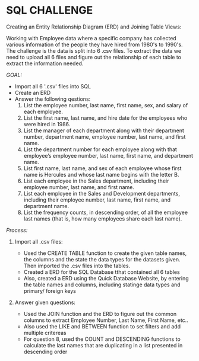 # SQL CHALLENGE
Creating an Entity Relationship Diagram (ERD) and Joining Table Views:

Working with Employee data where a specific company has collected various information of the people they have hired from 1980's to 1990's. The challenge is the data is split into 6 .csv files. To extract the data we need to upload all 6 files and figure out the relationship of each table to extract the information needed. 

*GOAL:* 
- Import all 6 '.csv' files into SQL
- Create an ERD
- Answer the following qestions:
  1) List the employee number, last name, first name, sex, and salary of each employee.
  2) List the first name, last name, and hire date for the employees who were hired in 1986.
  3) List the manager of each department along with their department number, department name, employee number, last name, and first name.
  4) List the department number for each employee along with that employee’s employee number, last name, first name, and department name.
  5) List first name, last name, and sex of each employee whose first name is Hercules and whose last name begins with the letter B.
  6) List each employee in the Sales department, including their employee number, last name, and first name.
  7) List each employee in the Sales and Development departments, including their employee number, last name, first name, and department name.
  8) List the frequency counts, in descending order, of all the employee last names (that is, how many employees share each last name).

*Process:*
1) Import all .csv files:
   - Used the CREATE TABLE function to create the given table names, the columns and the state the data types for the datasets given. Then imported the .csv files into the tables. 
   - Created a ERD for the SQL Database tthat contained all 6 tables
   - Also, created a ERD using the Quick Database Website, by entering the table names and columns, including statinge data types and primary/ foreign keys
   
2) Answer given questions:
    - Used the JOIN function and the ERD to figure out the common columns to extract Employee Number, Last Name, First Name, etc..
    - Also used the LIKE and BETWEEN function to set filters and add multiple critereas
    - For question 8, used the COUNT and DESCENDING functions to calculate the last names that are duplicating in a list presented in descending order
